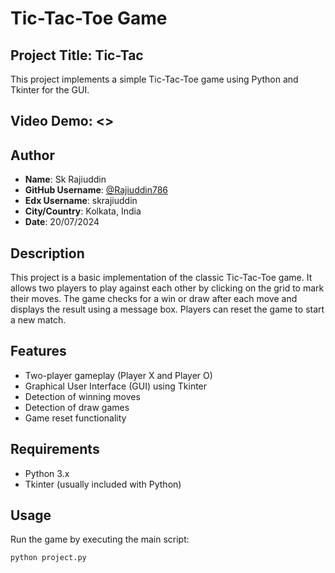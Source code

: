 # Tic-Tac-Toe Game

## Project Title: Tic-Tac
This project implements a simple Tic-Tac-Toe game using Python and Tkinter for the GUI.

## Video Demo: <>

## Author
- **Name**: Sk Rajiuddin
- **GitHub Username**: [@Rajiuddin786](https://github.com/Rajiuddin786)
- **Edx Username**: skrajiuddin
- **City/Country**: Kolkata, India
- **Date**: 20/07/2024

## Description
This project is a basic implementation of the classic Tic-Tac-Toe game. It allows two players to play against each other by clicking on the grid to mark their moves. The game checks for a win or draw after each move and displays the result using a message box. Players can reset the game to start a new match.

## Features
- Two-player gameplay (Player X and Player O)
- Graphical User Interface (GUI) using Tkinter
- Detection of winning moves
- Detection of draw games
- Game reset functionality

## Requirements
- Python 3.x
- Tkinter (usually included with Python)


## Usage
Run the game by executing the main script:
```bash
python project.py
